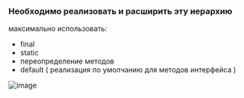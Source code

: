 ### Необходимо реализовать и расширить эту иерархию

максимально использовать: 

- final
- static
- переопределение методов
- default ( реализация по умолчанию для методов интерфейса )

![image](https://github.com/user-attachments/assets/50c1bd62-b802-40a4-ba47-dedbf852b88e)

